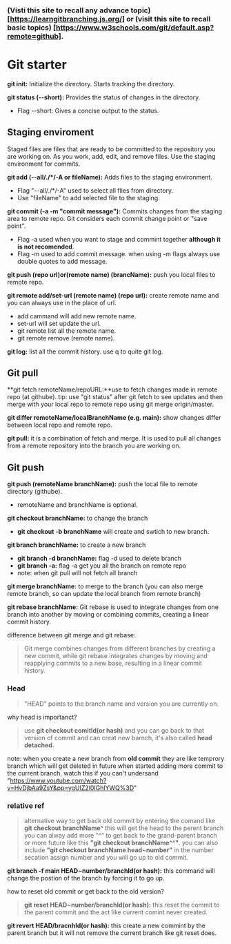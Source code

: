 ### (Visti this site to recall any advance topic)[https://learngitbranching.js.org/] or (visit this site to recall basic topics) [https://www.w3schools.com/git/default.asp?remote=github].

# Git starter

**git init:** Initialize the directory. Starts tracking the directory.

**git status (--short):** Provides the status of changes in the directory.

- Flag --short: Gives a concise output to the status.

## Staging enviroment

Staged files are files that are ready to be committed to the repository you are working on. As you work, add, edit, and remove files. Use the staging environment for commits.

**git add (--all/./\*/-A or fileName):** Adds files to the staging environment.

- Flag "--all/./\*/-A" used to select all flies from directory.
- Use "fileName" to add selected file to the staging.

**git commit (-a -m "commit message"):** Commits changes from the staging area to remote repo. Git considers each commit change point or "save point".

- Flag -a used when you want to stage and commint together **although it is not recomended**.
- Flag -m used to add commit message. when using -m flags always use double quotes to add message.

**git push (repo url)or(remote name) (brancName):** push you local files to remote repo.

**git remote add/set-url (remote name) (repo url):** create remote name and you can always use in the place of url.

- add cammand will add new remote name.
- set-url will set update the url.
- git remote list all the remote name.
- git remote remove (remote name).

**git log:** list all the commit history. use q to quite git log.

## Git pull

**git fetch remoteName/repoURL:**use to fetch changes made in remote repo (at githube).
tip: use "git status" after git fetch to see updates and then merge with your local repo to remote repo using git merge origin/master.

**git differ remoteName/localBranchName (e.g. main):** show changes differ between local repo and remote repo.

**git pull:** it is a combination of fetch and merge. It is used to pull all changes from a remote repository into the branch you are working on.

## Git push

**git push (remoteName branchName):** push the local file to remote directory (githube).

- remoteName and branchName is optional.

**git checkout branchName:** to change the branch

- **git checkout -b branchName** will create and swtich to new branch.

**git branch branchName:** to create a new branch

- **git branch -d branchName:** flag -d used to delete branch
- **git branch -a:** flag -a get you all the branch on remote repo
- note: when git pull will not fetch all branch

**git merge branchName:** to merge to the branch (you can also merge remote branch, so can update the local branch from remote branch)

**git rebase branchName:** Git rebase is used to integrate changes from one branch into another by moving or combining commits, creating a linear commit history.

difference between git merge and git rebase:

> Git merge combines changes from different branches by creating a new commit, while git rebase integrates changes by moving and reapplying commits to a new base, resulting in a linear commit history.

### Head

> "HEAD" points to the branch name and version you are currently on.

why head is importanct?

> use **git checkout comitId(or hash)** and you can go back to that version of commit and can creat new barnch, it's also called **head detached.**

note: when you create a new branch from **old commit** they are like temprory branch which will get deleted in future when started adding more commit to the current branch. watch this if you can't undersand "https://www.youtube.com/watch?v=HvDjbAa9ZsY&pp=ygUIZ2l0IGhlYWQ%3D"

### relative ref

> alternative way to get back old commit by entering the comand like **git checkout branchName^** this will get the head to the perent branch you can alway add more "^" to get back to the grand-parent branch or more future like this **"git checkout branchName^^"**. you can also include **"git checkout branchName head~number"** in the number secation assign number and you will go up to old commit.

**git branch -f main HEAD~number/branchId(or hash):** this command will change the postion of the branch by forcing it to go up.

how to reset old commit or get back to the old version?

> **git reset HEAD~number/branchId(or hash):** this reset the commit to the parent commit and the act like current comint never created.

**git revert HEAD/bracnhId(or hash):** this create a new commint by the parent branch but it will not remove the current branch like git reset does.
